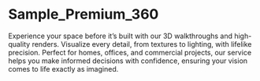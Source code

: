 # Sample_Premium_360
Experience your space before it’s built with our 3D walkthroughs and high-quality renders. Visualize every detail, from textures to lighting, with lifelike precision. Perfect for homes, offices, and commercial projects, our service helps you make informed decisions with confidence, ensuring your vision comes to life exactly as imagined.
